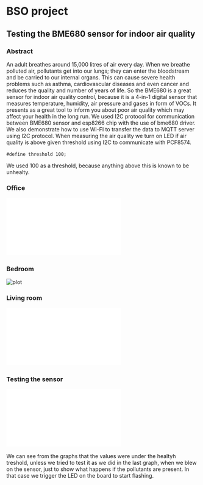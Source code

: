 # BSO project

## Testing the BME680 sensor for indoor air quality

### Abstract
An adult breathes around 15,000 litres of air every day. When we breathe polluted air, pollutants get into our lungs; they can enter the bloodstream and be carried to our internal organs. This can cause severe health problems such as asthma, cardiovascular diseases and even cancer and reduces the quality and number of years of life. So the BME680 is a great sensor for indoor air quality control, because it is a 4-in-1 digital sensor that measures temperature, humidity, air pressure and gases in form of VOCs. It presents as a great tool to inform you about poor air quality which may affect your health in the long run. We used I2C protocol for communication between BME680 sensor and esp8266 chip with the use of bme680 driver. We also demonstrate how to use Wi-FI to transfer the data to MQTT server using I2C protocol. When measuring the air quality we turn on LED if air quality is above given threshold using I2C to communicate with PCF8574.

    #define threshold 100;
    
We used 100 as a threshold, because anything above this is known to be unhealty. 

### Office 
![plot](./graphs/office_new.pdf)

### Bedroom
![plot](./graphs/bedroom_new.jpeg)

### Living room
![plot](./graphs/liging_room.pdf)

### Testing the sensor
![plot](./graphs/sensor_test.pdf)


We can see from the graphs that the values were under the healtyh treshold, unless we tried to test it as we did in the last graph, when we blew on the sensor, just to show what happens if the pollutants are present. In that case we trigger the LED on the board to start flashing.
